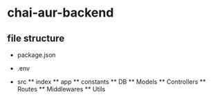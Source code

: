 # chai-aur-backend

## file structure

- package.json
- .env

- src
  ** index
  ** app
  ** constants
  ** DB
  ** Models
  ** Controllers
  ** Routes
  ** Middlewares
  \*\* Utils
